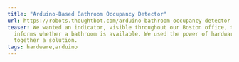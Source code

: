 ```yaml
---
title: "Arduino-Based Bathroom Occupancy Detector"
url: https://robots.thoughtbot.com/arduino-bathroom-occupancy-detector
teaser: We wanted an indicator, visible throughout our Boston office, that
  informs whether a bathroom is available. We used the power of hardware to hack
  together a solution.
tags: hardware,arduino
---
```


